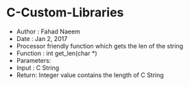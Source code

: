 # C-Custom-Libraries
 *  Author : Fahad Naeem
 *  Date : Jan 2, 2017
 *  Processor friendly function which gets the len of the string
 *  Function : int get_len(char *)
 *  Parameters:
 *  Input : C String
 *  Return: Integer value contains the length of C String
